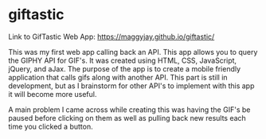 # giftastic

Link to GifTastic Web App: https://maggyjay.github.io/giftastic/

This was my first web app calling back an API. This app allows you to query the GIPHY API for GIF's. It was created using HTML, CSS, JavaScript, jQuery, and aJax. The purpose of the app is to create a mobile friendly application that calls gifs along with another API. This part is still in development, but as I brainstorm for other API's to implement with this app it will become more useful. 

A main problem I came across while creating this was having the GIF's be paused before clicking on them as well as pulling back new results each time you clicked a button. 
